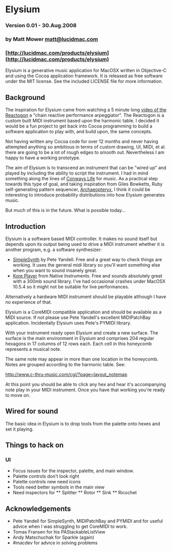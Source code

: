 # Elysium
### Version 0.01 - 30.Aug.2008
### by Matt Mower <matt@lucidmac.com>
### [http://lucidmac.com/products/elysium](http://lucidmac.com/products/elysium)

Elysium is a generative music application for MacOSX written in Objective-C and using the Cocoa application framework. It is released as free software under the MIT license. See the included LICENSE file for more information.

## Background

The inspiration for Elysium came from watching a 5 minute long [video of the Reactogon](http://www.youtube.com/watch?v=AklKy2NDpqs) a "chain reactive performance arpeggiator". The Reactogon is a custom built MIDI instrument based upon the harmonic table. I decided it would be a fun project to get back into Cocoa programming to build a software application to play with, and build upon, the same concepts.

Not having written any Cocoa code for over 12 months and never having attempted anything so ambitious in terms of custom drawing, UI, MIDI, et al. there are going to be a lot of rough edges to smooth out. Nevertheless I am happy to have a working prototype.

The aim of Elysium is to transcend an instrument that can be "wired up" and played by including the ability to script the instrument. I had in mind something along the lines of [Conways Life](http://en.wikipedia.org/wiki/Conway's_Game_of_Life) for music. As a practical step towards this type of goal, and taking inspiration from Giles Bowketts, Ruby self-generating pattern sequencer, [Archaeopteryx](http://gilesbowkett.blogspot.com/2008/02/archaeopteryx-ruby-midi-generator.html), I think it could be interesting to introduce probability distributions into how Elysium generates music.

But much of this is in the future. What is possible today...

## Introduction

Elysium is a software based MIDI controller. It makes no sound itself but depends upon its output being used to drive a MIDI instrument whether it is
another program, e.g. a software synthesizer:

* [SimpleSynth](http://notahat.com/simplesynth) by Pete Yandell. Free and a great way to check things are working. It uses the general midi library so you'll want something else when you want to sound insanely great.
* [Kore Player](http://www.native-instruments.com/index.php?id=koreplayer) from Native Instruments. Free and sounds absolutely great with a 300mb sound library. I've had occasional crashes under MacOSX 10.5.4 so it might not be suitable for live performances.

Alternatively a hardware MIDI instrument should be playable although I have no experience of that.

Elysium is a CoreMIDI compatible application and should be available as a MIDI source. If not please use Pete Yandell's excellent MIDIPatchBay application. Incidentally Elysium uses Pete's PYMIDI library.

With your instrument ready open Elysium and create a new surface. The surface is the main environment in Elysium and comprises 204 regular hexagons in 17
columns of 12 rows each. Each cell in this honeycomb represents a musical note.

The same note may appear in more than one location in the honeycomb. Notes
are grouped according to the harmonic table. See:

  http://www.c-thru-music.com/cgi/?page=layout_notemap
  
At this point you should be able to click any hex and hear it's accompanying note play in your MIDI instrument. Once you have that working you're ready to move on.

## Wired for sound

The basic idea in Elysium is to drop tools from the palette onto hexes and set it playing.

## Things to hack on

### UI

* Focus issues for the inspector, palette, and main window.
* Palette controls don't look right
* Palette controls new need icons
* Tools need better symbols in the main view
* Need inspectors for
** Splitter
** Rotor
** Sink
** Ricochet

## Acknowledgements

* Pete Yandell for SimpleSynth, MIDIPatchBay and PYMIDI and for useful advice when I was struggling to get CoreMIDI to work.
* Tomas Fransen for his PAStackableListView
* Andy Matschuchak for Sparkle (again)
* #macdev for advice in solving problems
